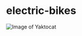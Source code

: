 # electric-bikes
![Image of Yaktocat](https://github.com/Awesomeasma/electric-bikes/blob/main/electric-bikes.png?raw=true)
